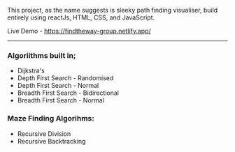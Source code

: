 This project, as the name suggests is sleeky path finding visualiser, build entirely using reactJs, HTML, CSS, and JavaScript.

Live Demo - https://findtheway-group.netlify.app/

----------
### Algoriithms built in;
* Dijkstra's
* Depth First Search - Randomised
* Depth First Search - Normal
* Breadth First Search - Bidirectional
* Breadth First Search - Normal

### Maze Finding Algorihms:
* Recursive Division
* Recursive Backtracking

 
 
